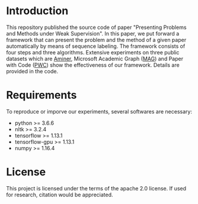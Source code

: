 # Introduction
This repository published the source code of paper "Presenting Problems and Methods under Weak Supervision". In this paper, we put forward a framework that can present the problem and the method of a given paper automatically by means of sequence labeling. The framework consists of four steps and three algorithms. Extensive experiments on three public datasets which are [Aminer](https://www.aminer.org), Microsoft Academic Graph ([MAG](https://www.microsoft.com/en-us/research/project/microsoft-academic-graph)) and Paper with Code ([PWC](https://github.com/zziz/pwc)) show the effectiveness of our framework. Details are provided in the code.

# Requirements
To reproduce or imporve our experiments, several softwares are necessary:
- python >= 3.6.6
- nltk >= 3.2.4
- tensorflow >= 1.13.1
- tensorflow-gpu >= 1.13.1
- numpy >= 1.16.4

# License
This project is licensed under the terms of the apache 2.0 license. If used for research, citation would be appreciated.
